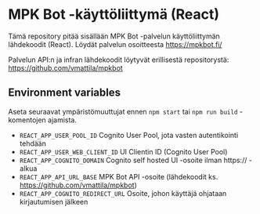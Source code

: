 # MPK Bot -käyttöliittymä (React)

Tämä repository pitää sisällään MPK Bot -palvelun käyttöliittymän lähdekoodit (React). Löydät palvelun osoitteesta
https://mpkbot.fi/

Palvelun API:n ja infran lähdekoodit löytyvät erillisestä repositorystä: https://github.com/vmattila/mpkbot

## Environment variables

Aseta seuraavat ympäristömuuttujat ennen `npm start` tai `npm run build` -komentojen ajamista.

- `REACT_APP_USER_POOL_ID` Cognito User Pool, jota vasten autentikointi tehdään
- `REACT_APP_USER_WEB_CLIENT_ID` UI Clientin ID (Cognito User Pool)
- `REACT_APP_COGNITO_DOMAIN` Cognito self hosted UI -osoite ilman https:// -alkua
- `REACT_APP_API_URL_BASE` MPK Bot API -osoite (lähdekoodit ks. https://github.com/vmattila/mpkbot)
- `REACT_APP_COGNITO_REDIRECT_URL` Osoite, johon käyttäjä ohjataan kirjautumisen jälkeen
